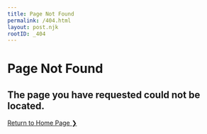 ```yaml
---
title: Page Not Found
permalink: /404.html
layout: post.njk
rootID: _404
---
```


# Page Not Found
## The page you have requested could not be located.
[Return to Home Page ❯](/)